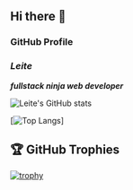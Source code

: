 ## Hi there 👋
### GitHub Profile
### *Leite*
***fullstack ninja web developer***

![Leite's GitHub stats](https://github-readme-stats.vercel.app/api?username=leiteway&show_icons=true&theme=tokyonight&count_private=true&include_all_commits=true)

[![Top Langs](https://github-readme-stats.vercel.app/api/top-langs/?username=leiteway&langs_count=&show_icons=true&theme=tokyonight)]

## 🏆 GitHub Trophies

[![trophy](https://github-profile-trophy.vercel.app/?username=leiteway&theme=nord&column=7)](https://github.com/ryo-ma/github-profile-trophy)

<!--
**leiteway/leiteway** is a ✨ _special_ ✨ repository because its `README.md` (this file) appears on your GitHub profile.

Here are some ideas to get you started:

- 🔭 I’m currently working on ...
- 🌱 I’m currently learning ...
- 👯 I’m looking to collaborate on ...
- 🤔 I’m looking for help with ...
- 💬 Ask me about ...
- 📫 How to reach me: ...
- 😄 Pronouns: ...
- ⚡ Fun fact: ...
-->
